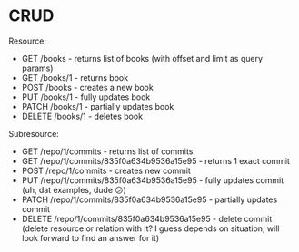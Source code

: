 # CRUD

Resource:

* GET /books - returns list of books (with offset and limit as query params)
* GET /books/1 - returns book
* POST /books - creates a new book
* PUT /books/1 - fully updates book
* PATCH /books/1 - partially updates book
* DELETE /books/1 - deletes book


Subresource:

* GET /repo/1/commits - returns list of commits
* GET /repo/1/commits/835f0a634b9536a15e95 - returns 1 exact commit
* POST /repo/1/commits - creates new commit
* PUT /repo/1/commits/835f0a634b9536a15e95 - fully updates commit (uh, dat examples, dude :confused:)
* PATCH /repo/1/commits/835f0a634b9536a15e95 - partially updates commit
* DELETE /repo/1/commits/835f0a634b9536a15e95 - delete commit (delete resource or relation with it? I guess depends on situation, will look forward to find an answer for it)
